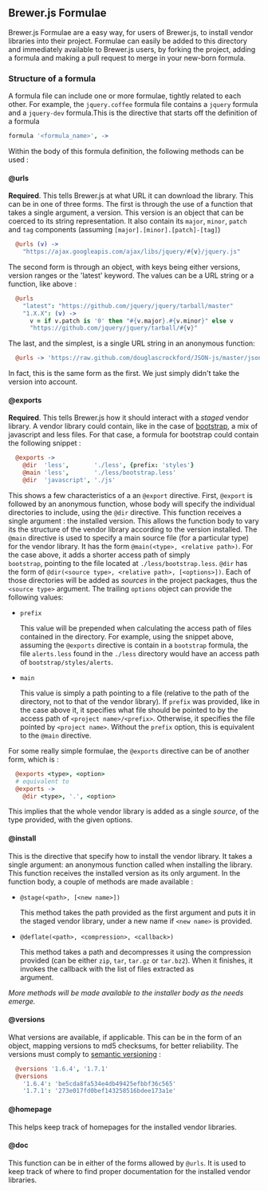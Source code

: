 ## Brewer.js Formulae

Brewer.js Formulae are a easy way, for users of Brewer.js, to install vendor libraries 
into their project. Formulae can easily be added to this directory and immediately
available to Brewer.js users, by forking the project, adding a formula and making a pull
request to merge in your new-born formula.

### Structure of a formula

A formula file can include one or more formulae, tightly related to each other. For example,
the `jquery.coffee` formula file contains a `jquery` formula and a `jquery-dev` formula.This is the directive that starts off the definition of a formula

```coffeescript
formula '<formula_name>', ->
```

Within the body of this formula definition, the following methods can be used :
  
#### @urls 

  **Required**. This tells Brewer.js at what URL it can download the library. This can be in one of three 
  forms. The first is through the use of a function that takes a single argument, a version. This version 
  is an object that can be coerced to its string representation. It also contain its `major`, `minor`, 
  `patch` and `tag` components (assuming `[major].[minor].[patch]-[tag]`)

```coffeescript
  @urls (v) ->
    "https://ajax.googleapis.com/ajax/libs/jquery/#{v}/jquery.js"
```

  The second form is through an object, with keys being either versions, version ranges or the 'latest'
  keyword. The values can be a URL string or a function, like above :
  
```coffeescript
  @urls
    "latest": "https://github.com/jquery/jquery/tarball/master"
    "1.X.X": (v) ->
      v = if v.patch is '0' then "#{v.major}.#{v.minor}" else v
      "https://github.com/jquery/jquery/tarball/#{v}"
```

  The last, and the simplest, is a single URL string in an anonymous function:
  
```coffeescript
  @urls -> 'https://raw.github.com/douglascrockford/JSON-js/master/json2.js'
```

  In fact, this is the same form as the first. We just simply didn't take the version into account.

#### @exports

  **Required**. This tells Brewer.js how it should interact with a *staged* vendor library. A vendor
  library could contain, like in the case of [bootstrap][2], a mix of javascript and less files. For that case,
  a formula for bootstrap could contain the following snippet :

```coffeescript
  @exports ->
    @dir  'less',       './less', {prefix: 'styles'}
    @main 'less',       './less/bootstrap.less'
    @dir  'javascript', './js'
```
          
  This shows a few characteristics of a an `@export` directive. First, `@export` is followed by an anonymous
  function, whose body will specify the individual directories to include, using the `@dir` directive. This
  function receives a single argument : the installed version. This allows the function body to vary its
  the structure of the vendor library according to the version installed.
  The `@main` directive is used to specify a main source file (for a particular type) for the vendor library. It
  has the form `@main(<type>, <relative path>)`. For the case above, it adds a shorter access path of simply    
  `bootstrap`, pointing to the file located at `./less/bootstrap.less`. `@dir` has the form of 
  `@dir(<source type>, <relative path>, [<options>])`. Each of those directories will be added as *sources* in 
  the project packages, thus the `<source type>` argument. The trailing `options` object can provide the 
  following values:
  
  * `prefix`
  
    This value will be prepended when calculating the access path of files contained in the directory. For 
    example, using the snippet above, assuming the `@exports` directive is contain in a `bootstrap` formula, the  
    file `alerts.less` found in the `./less` directory would have an access path of `bootstrap/styles/alerts`.
  
  * `main`
  
    This value is simply a path pointing to a file (relative to the path of the directory, not to that of the 
    vendor library). If `prefix` was provided, like in the case above it, it specifies what file should be
    pointed to by the access path of `<project name>/<prefix>`. Otherwise, it specifies the file pointed by
    `<project name>`. Without the `prefix` option, this is equivalent to the `@main` directive.
  
  For some really simple formulae, the `@exports` directive can be of another form, which is :
  
```coffeescript
  @exports <type>, <option>
  # equivalent to
  @exports ->
    @dir <type>, '.', <option>
```

  This implies that the whole vendor library is added as a single *source*, of the type provided, with the given 
  options.

#### @install

  This is the directive that specify how to install the vendor library. It takes a single argument: an anonymous
  function called when installing the library. This function receives the installed version as its only argument.
  In the function body, a couple of methods are made available : 
  
  * `@stage(<path>, [<new name>])`
    
    This method takes the path provided as the first argument and puts it in the staged vendor library, under a 
    new name if `<new name>` is provided.
      
  * `@deflate(<path>, <compression>, <callback>)`
    
    This method takes a path and decompresses it using the compression provided (can be either `zip`, `tar`,
    `tar.gz` or `tar.bz2`). When it finishes, it invokes the callback with the list of files extracted as  
    argument.
    
  *More methods will be made available to the installer body as the needs emerge.*

#### @versions

  What versions are available, if applicable. This can be in the form of an object, mapping versions to md5 
  checksums, for better reliability. The versions must comply to [semantic versioning][1] :
  
```coffeescript
  @versions '1.6.4', '1.7.1'
  @versions
    '1.6.4': 'be5cda8fa534e4db49425efbbf36c565'
    '1.7.1': '273e017fd0bef143258516bdee173a1e'
```

#### @homepage

  This helps keep track of homepages for the installed vendor libraries.

#### @doc

  This function can be in either of the forms allowed by `@urls`. It is used to keep
  track of where to find proper documentation for the installed vendor libraries.

[1]: http://semver.org/
[2]: http://twitter.github.com/bootstrap/